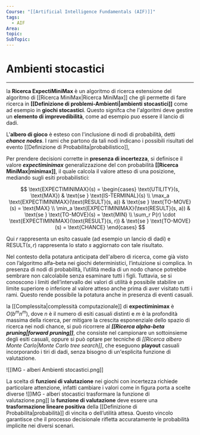 ```yaml
---
Course: "[[Artificial Intelligence Fundamentals (AIF)]]"
tags:
  - AIF
Area: 
topic: 
SubTopic: 
---
```


# Ambienti stocastici
---
la **Ricerca ExpectiMiniMax** è un algoritmo di ricerca estensione del algoritmo di [[Ricerca MiniMax|Ricerca MiniMax]] che gli permette di fare ricerca in **[[Definizione di problemi-Ambienti|ambienti stocastici]]** come ad esempio in **giochi stocastici**. Questo signifca che l'algoritmi deve gestire un **elemento di imprevedibilità**, come ad esempio puo essere il lancio di dadi.


L'**albero di gioco** è esteso con l'inclusione di nodi di probabilità, detti ***chance nodes***. I rami che partono da tali nodi indicano i possibili risultati del evento [[Definizione di Probabilita|probabilistico]],

Per prendere decisioni corrette in **presenza di incertezza**, si definisce il valore ***expectiminimax*** generalizzazione del con probabilità **[[Ricerca MiniMax|minimax]]**, il quale calcola il valore atteso di una posizione, mediando sugli esiti probabilistici:

$$
\text{EXPECTIMINIMAX}(s) = 
\begin{cases}
\text{UTILITY}(s, \text{MAX}) & \text{se } \text{IS-TERMINAL}(s) \\
\max_a \text{EXPECTIMINIMAX}(\text{RESULT}(s, a)) & \text{se } \text{TO-MOVE}(s) = \text{MAX} \\
\min_a \text{EXPECTIMINIMAX}(\text{RESULT}(s, a)) & \text{se } \text{TO-MOVE}(s) = \text{MIN} \\
\sum_r P(r) \cdot \text{EXPECTIMINIMAX}(\text{RESULT}(s, r)) & \text{se } \text{TO-MOVE}(s) = \text{CHANCE}
\end{cases}
$$

Qui $r$ rappresenta un esito casuale (ad esempio un lancio di dadi) e $\text{RESULT}(s, r)$ rappresenta lo stato $s$ aggiornato con tale risultato. 


Nel contesto della potatura anticipata dell'albero di ricerca, come già visto con l’algoritmo alfa–beta nei giochi deterministici, l’intuizione si complica. In presenza di nodi di probabilità, l’utilità media di un nodo chance potrebbe sembrare non calcolabile senza esaminare tutti i figli. Tuttavia, se si conoscono i limiti dell’intervallo dei valori di utilità è possibile stabilire un limite superiore o inferiore al valore atteso anche prima di aver visitato tutti i rami. Questo rende possibile la potatura anche in presenza di eventi casuali.


 la [[Complessita|complessità computazionale]] di **expectiminimax** è $O(b^m n^m)$, dove $n$ è il numero di esiti casuali distinti e $m$ è la profondità massima della ricerca, per mitigare la crescita esponenziale dello spazio di ricerca nei nodi chance, si può ricorrere al ***[[Ricerca alpha-beta pruning|forward pruning]]***, che consiste nel campionare un sottoinsieme degli esiti casuali, oppure si può optare per tecniche di *[[Ricerca albero Monte Carlo|Monte Carlo tree search]]*, che eseguono **playout** casuali incorporando i tiri di dadi, senza bisogno di un'esplicita funzione di valutazione.
 
![[IMG - alberi Ambienti stocastici.png]]

La scelta di **funzioni di valutazione** nei giochi con incertezza richiede particolare attenzione, infatti cambiare i valori come in figura porta a scelte diverse 
![[IMG - alberi stocastici trasformare la funzione di valutazione.png]]
 la **funzione di valutazione** deve essere una **trasformazione lineare positiva** della [[Definizione di Probabilita|probabilità]] di vincita o dell’utilità attesa. Questo vincolo garantisce che il processo decisionale rifletta accuratamente le probabilità implicite nei diversi scenari.
